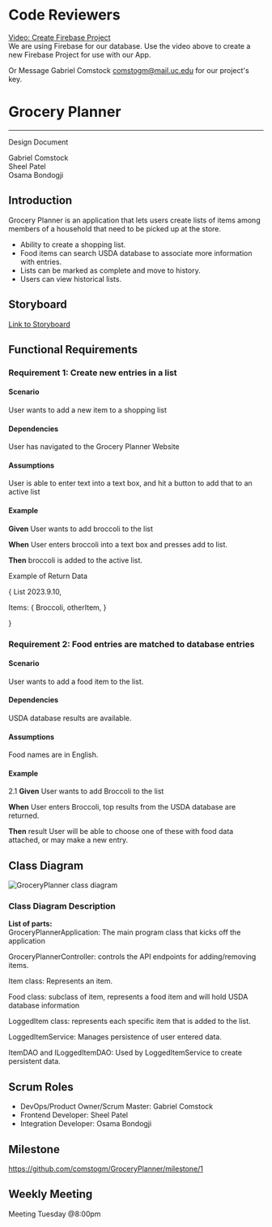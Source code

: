 # Code Reviewers
[Video: Create Firebase Project](https://youtu.be/5W6uc-AiZFs) <br>
We are using Firebase for our database. Use the video above to create a new Firebase Project for use with our App.

Or Message Gabriel Comstock comstogm@mail.uc.edu for our project's key.


# Grocery Planner

---

Design Document

Gabriel Comstock <br>
Sheel Patel<br>
Osama Bondogji<br>


## Introduction

Grocery Planner is an application that lets users create lists of items among members of a household that need to be picked up at the store.

-	Ability to create a shopping list.
-	Food items can search USDA database to associate more information with entries.
-	Lists can be marked as complete and move to history.
-	Users can view historical lists.


## Storyboard

[Link to Storyboard](https://it3048ccomsto.invisionapp.com/freehand/GroceryPlanner-znaD5UVdQ)

## Functional Requirements

### Requirement 1: Create new entries in a list

#### Scenario

User wants to add a new item to a shopping list

#### Dependencies

User has navigated to the Grocery Planner Website

#### Assumptions

User is able to enter text into a text box, and hit a button to add that to an active list

#### Example

**Given**
User wants to add broccoli to the list

**When**
User enters broccoli into a text box and presses add to list.

**Then**
broccoli is added to the active list.

Example of Return Data

{
    List 2023.9.10,

Items:
{
Broccoli,
otherItem,
}

}

### Requirement 2: Food entries are matched to database entries

#### Scenario
User wants to add a food item to the list.

#### Dependencies
USDA database results are available.

#### Assumptions
Food names are in English.

#### Example

2.1
**Given**
User wants to add Broccoli to the list

**When**
User enters Broccoli, top results from the USDA database are returned.

**Then**  result
User will be able to choose one of these with food data attached, or may make a new entry.


## Class Diagram

![GroceryPlanner class diagram](https://github.com/comstogm/GroceryPlanner/assets/110064071/3be64f85-0142-47f9-b9cb-c5fd84f30bfb)

### Class Diagram Description


**List of parts:**   
GroceryPlannerApplication: The main program class that kicks off the application

GroceryPlannerController: controls the API endpoints for adding/removing items.

Item class: Represents an item.

Food class: subclass of item, represents a food item and will hold USDA database information

LoggedItem class: represents each specific item that is added to the list.

LoggedItemService: Manages persistence of user entered data.

ItemDAO and ILoggedItemDAO: Used by LoggedItemService to create persistent data.


## Scrum Roles

- DevOps/Product Owner/Scrum Master: Gabriel Comstock
- Frontend Developer: Sheel Patel
- Integration Developer: Osama Bondogji

## Milestone
https://github.com/comstogm/GroceryPlanner/milestone/1 
## Weekly Meeting

Meeting Tuesday @8:00pm








